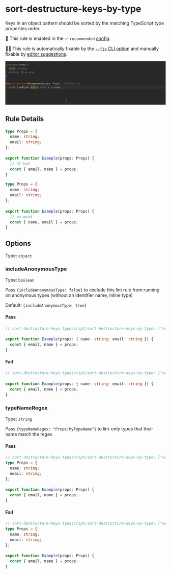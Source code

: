 # sort-destructure-keys-by-type

Keys in an object pattern should be sorted by the matching TypeScript type properties order.

💼 This rule is enabled in the ✅ `recommended` [config](https://github.com/nirtamir2/eslint-plugin-unicorn#preset-configs-eslintconfigjs).

🔧💡 This rule is automatically fixable by the [`--fix` CLI option](https://eslint.org/docs/latest/user-guide/command-line-interface#--fix) and manually fixable by [editor suggestions](https://eslint.org/docs/latest/use/core-concepts#rule-suggestions).

![sort-destructor-keys-demo.gif](docs/demo-sort-destructor-keys.gif)

## Rule Details

<!-- eslint-skip -->

```ts
type Props = {
  name: string;
  email: string;
};

export function Example(props: Props) {
  // 👎 bad
  const { email, name } = props;
}
```

<!-- eslint-skip -->

```ts
type Props = {
  name: string;
  email: string;
};

export function Example(props: Props) {
  // 👍 good
  const { name, email } = props;
}
```

## Options

Type: `object`

### includeAnonymousType

Type: `boolean`

Pass `{includeAnonymousType: false}` to exclude this lint rule from running on anonymous types
(without an identifier name, inline type)

Default: `{includeAnonymousType: true}`

#### Pass

```ts
// sort-destructure-keys-typescript/sort-destructure-keys-by-type: ["error", {includeAnonymousType: false}]}]

export function Example(props: { name: string; email: string }) {
  const { email, name } = props;
}
```

#### Fail

<!-- eslint-skip -->

```ts
// sort-destructure-keys-typescript/sort-destructure-keys-by-type: ["error", {includeAnonymousType: true}]}]

export function Example(props: { name: string; email: string }) {
  const { email, name } = props;
}
```

<!-- eslint-skip -->

### typeNameRegex

Type: `string`

Pass `{typeNameRegex: "Props|MyTypeName"}` to lint-only types that their name match the regex

#### Pass

```ts
// sort-destructure-keys-typescript/sort-destructure-keys-by-type: ["error", {typeNameRegex: "^(?!.*Props).*$"}]
type Props = {
  name: string;
  email: string;
};

export function Example(props: Props) {
  const { email, name } = props;
}
```

#### Fail

<!-- eslint-skip -->

```ts
// sort-destructure-keys-typescript/sort-destructure-keys-by-type: ["error", {typeNameRegex: "Props|Other"}]
type Props = {
  name: string;
  email: string;
};

export function Example(props: Props) {
  const { email, name } = props;
}
```

<!-- eslint-skip -->
